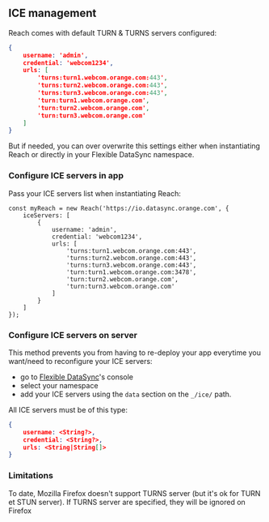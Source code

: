 ## ICE management

Reach comes with default TURN &amp; TURNS servers configured:

```json
{
    username: 'admin',
    credential: 'webcom1234',
    urls: [
        'turns:turn1.webcom.orange.com:443',
        'turns:turn2.webcom.orange.com:443',
        'turns:turn3.webcom.orange.com:443',
        'turn:turn1.webcom.orange.com',
        'turn:turn2.webcom.orange.com',
        'turn:turn3.webcom.orange.com'
    ]
}
```

But if needed, you can over overwrite this settings either when instantiating Reach or directly in your Flexible DataSync namespace.

### Configure ICE servers in app

Pass your ICE servers list when instantiating Reach:

```
const myReach = new Reach('https://io.datasync.orange.com', {
    iceServers: [
        {
            username: 'admin',
            credential: 'webcom1234',
            urls: [
                'turns:turn1.webcom.orange.com:443',
                'turns:turn2.webcom.orange.com:443',
                'turns:turn3.webcom.orange.com:443',
                'turn:turn1.webcom.orange.com:3478',
                'turn:turn2.webcom.orange.com',
                'turn:turn3.webcom.orange.com'
            ]
        }
    ]
});
```

### Configure ICE servers on server

This method prevents you from having to re-deploy your app everytime you want/need to reconfigure your ICE servers:

* go to [Flexible DataSync](https://io.datasync.orange.com/home)'s console
* select your namespace
* add your ICE servers using the `data` section on the `_/ice/` path.

All ICE servers must be of this type:

```json
{
    username: <String?>,
    credential: <String?>,
    urls: <String|String[]>
}
```

### Limitations

To date, Mozilla Firefox doesn't support TURNS server (but it's ok for TURN et STUN server). If TURNS server are specified,  they will be ignored on Firefox